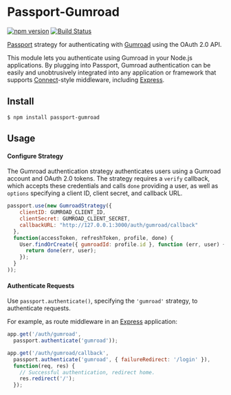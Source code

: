 # Passport-Gumroad

[![npm version](https://badge.fury.io/js/passport-gumroad.svg)](http://badge.fury.io/js/passport-gumroad)
[![Build Status](https://travis-ci.org/GitbookIO/passport-gumroad.svg?branch=master)](https://travis-ci.org/GitbookIO/passport-gumroad)

[Passport](http://passportjs.org/) strategy for authenticating with [Gumroad](https://www.gumroad.com/)
using the OAuth 2.0 API.

This module lets you authenticate using Gumroad in your Node.js applications.
By plugging into Passport, Gumroad authentication can be easily and
unobtrusively integrated into any application or framework that supports
[Connect](http://www.senchalabs.org/connect/)-style middleware, including
[Express](http://expressjs.com/).

## Install

```
$ npm install passport-gumroad
```

## Usage

#### Configure Strategy

The Gumroad authentication strategy authenticates users using a Gumroad account
and OAuth 2.0 tokens.  The strategy requires a `verify` callback, which accepts
these credentials and calls `done` providing a user, as well as `options`
specifying a client ID, client secret, and callback URL.

```js
passport.use(new GumroadStrategy({
    clientID: GUMROAD_CLIENT_ID,
    clientSecret: GUMROAD_CLIENT_SECRET,
    callbackURL: "http://127.0.0.1:3000/auth/gumroad/callback"
  },
  function(accessToken, refreshToken, profile, done) {
    User.findOrCreate({ gumroadId: profile.id }, function (err, user) {
      return done(err, user);
    });
  }
));
```

#### Authenticate Requests

Use `passport.authenticate()`, specifying the `'gumroad'` strategy, to
authenticate requests.

For example, as route middleware in an [Express](http://expressjs.com/)
application:

```js
app.get('/auth/gumroad',
  passport.authenticate('gumroad'));

app.get('/auth/gumroad/callback',
  passport.authenticate('gumroad', { failureRedirect: '/login' }),
  function(req, res) {
    // Successful authentication, redirect home.
    res.redirect('/');
  });
```
